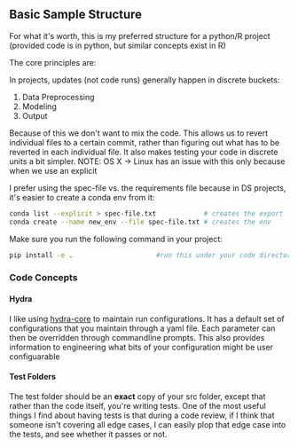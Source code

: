 ## Basic Sample Structure

For what it's worth, this is my preferred structure for a python/R project (provided code is in python, but similar concepts exist in R)

The core principles are:

In projects, updates (not code runs) generally happen in discrete buckets:

1. Data Preprocessing
2. Modeling
3. Output  

Because of this we don't want to mix the code. This allows us to revert individual files to a certain commit, rather than figuring out what has to be reverted in each individual file. It also makes testing your code in discrete units a bit simpler. NOTE: OS X -> Linux has an issue with this only because when we use an explicit 

I prefer using the spec-file vs. the requirements file because in DS projects, it's easier to create a conda env from it:

```bash
conda list --explicit > spec-file.txt            # creates the export
conda create --name new_env --file spec-file.txt # creates the env
```

Make sure you run the following command in your project:

```bash
pip install -e .                     #run this under your code directory 
```

### Code Concepts

#### Hydra

I like using [hydra-core](https://hydra.cc/) to maintain run configurations. It has a default set of configurations that you maintain through a yaml file. Each parameter can then be overridden through commandline prompts. This also provides information to engineering what bits of your configuration might be user configuarable

#### Test Folders

The test folder should be an **exact** copy of your src folder, except that rather than the code itself, you're writing tests. One of the most useful things I find about having tests is that during a code review, if I think that someone isn't covering all edge cases, I can easily plop that edge case into the tests, and see whether it passes or not. 
